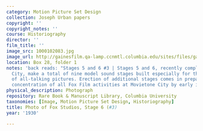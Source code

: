 ```yaml
---
category: Motion Picture Set Design
collection: Joseph Urban papers
copyright: ''
copyright_notes: ''
course: Historiography
director: ''
film_title: ''
image_src: 1000102083.jpg
image_url: http://gainesfilm.qa-lamp.ccnmtl.columbia.edu/sites/files/gainesfilm/images/1000102083.jpg
location: Box 28, folder 1
notes: 'back reads: "Stages 5 and 6 #3 | Stages 5 and 6, recently completed at Movietone
  City, make a total of nine model sound stages built especially for the production
  of all-talking pictures. Erection of additional stages comes in preparation of the
  concentration of all Fox Film activities at Movietone City by early in 1931.'
physical_description: Photograph
repository: Rare Book & Manuscript Library, Columbia University
taxonomies: [Image, Motion Picture Set Design, Historiography]
title: Photo of Fox Studios, Stage 6 (#3)
year: '1930'

---
```

